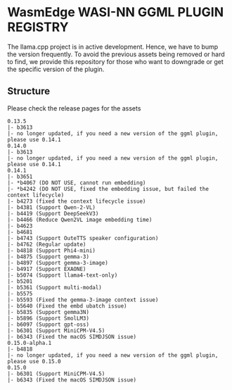 # WasmEdge WASI-NN GGML PLUGIN REGISTRY

The llama.cpp project is in active development. Hence, we have to bump the version frequently.
To avoid the previous assets being removed or hard to find, we provide this repository for those who want to downgrade or get the specific version of the plugin.

## Structure

Please check the release pages for the assets

```
0.13.5
|- b3613
|- no longer updated, if you need a new version of the ggml plugin, please use 0.14.1
0.14.0
|- b3613
|- no longer updated, if you need a new version of the ggml plugin, please use 0.14.1
0.14.1
|- b3651
|- *b4067 (DO NOT USE, cannot run embedding)
|- *b4242 (DO NOT USE, fixed the embedding issue, but failed the context lifecycle)
|- b4273 (fixed the context lifecycle issue)
|- b4381 (Support Qwen-2-VL)
|- b4419 (Support DeepSeekV3)
|- b4466 (Reduce Qwen2VL image embedding time)
|- b4623
|- b4681
|- b4743 (Support OuteTTS speaker configuration)
|- b4762 (Regular update)
|- b4818 (Support Phi4-mini)
|- b4875 (Support gemma-3)
|- b4897 (Support gemma-3-image)
|- b4917 (Support EXAONE)
|- b5074 (Support llama4-text-only)
|- b5201
|- b5361 (Support multi-modal)
|- b5575
|- b5593 (Fixed the gemma-3-image context issue)
|- b5640 (Fixed the embd ubatch issue)
|- b5835 (Support gemma3N)
|- b5896 (Support SmolLM3)
|- b6097 (Support gpt-oss)
|- b6301 (Support MiniCPM-V4.5)
|- b6343 (Fixed the macOS SIMDJSON issue)
0.15.0-alpha.1
|- b4818
|- no longer updated, if you need a new version of the ggml plugin, please use 0.15.0
0.15.0
|- b6301 (Support MiniCPM-V4.5)
|- b6343 (Fixed the macOS SIMDJSON issue)
```
